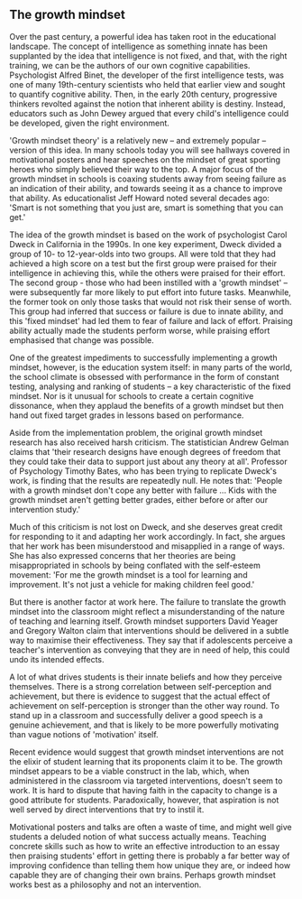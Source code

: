 ## The growth mindset

Over the past century, a powerful idea has taken root in the educational landscape. The concept of intelligence as something innate has been supplanted by the idea that intelligence is not fixed, and that, with the right training, we can be the authors of our own cognitive capabilities. Psychologist Alfred Binet, the developer of the first intelligence tests, was one of many 19th-century scientists who held that earlier view and sought to quantify cognitive ability. Then, in the early 20th century, progressive thinkers revolted against the notion that inherent ability is destiny. Instead, educators such as John Dewey argued that every child's intelligence could be developed, given the right environment.

'Growth mindset theory' is a relatively new – and extremely popular – version of this idea. In many schools today you will see hallways covered in motivational posters and hear speeches on the mindset of great sporting heroes who simply believed their way to the top. A major focus of the growth mindset in schools is coaxing students away from seeing failure as an indication of their ability, and towards seeing it as a chance to improve that ability. As educationalist Jeff Howard noted several decades ago: 'Smart is not something that you just are, smart is something that you can get.'

The idea of the growth mindset is based on the work of psychologist Carol Dweck in California in the 1990s. In one key experiment, Dweck divided a group of 10- to 12-year-olds into two groups. All were told that they had achieved a high score on a test but the first group were praised for their intelligence in achieving this, while the others were praised for their effort. The second group - those who had been instilled with a 'growth mindset' – were subsequently far more likely to put effort into future tasks. Meanwhile, the former took on only those tasks that would not risk their sense of worth. This group had inferred that success or failure is due to innate ability, and this 'fixed mindset' had led them to fear of failure and lack of effort. Praising ability actually made the students perform worse, while praising effort emphasised that change was possible.

One of the greatest impediments to successfully implementing a growth mindset, however, is the education system itself: in many parts of the world, the school climate is obsessed with performance in the form of constant testing, analysing and ranking of students – a key characteristic of the fixed mindset. Nor is it unusual for schools to create a certain cognitive dissonance, when they applaud the benefits of a growth mindset but then hand out fixed target grades in lessons based on performance.

Aside from the implementation problem, the original growth mindset research has also received harsh criticism. The statistician Andrew Gelman claims that 'their research designs have enough degrees of freedom that they could take their data to support just about any theory at all'. Professor of Psychology Timothy Bates, who has been trying to replicate Dweck's work, is finding that the results are repeatedly null. He notes that: 'People with a growth mindset don't cope any better with failure ... Kids with the growth mindset aren't getting better grades, either before or after our intervention study.'

Much of this criticism is not lost on Dweck, and she deserves great credit for responding to it and adapting her work accordingly. In fact, she argues that her work has been misunderstood and misapplied in a range of ways. She has also expressed concerns that her theories are being misappropriated in schools by being conflated with the self-esteem movement: 'For me the growth mindset is a tool for learning and improvement. It's not just a vehicle for making children feel good.'

But there is another factor at work here. The failure to translate the growth mindset into the classroom might reflect a misunderstanding of the nature of teaching and learning itself. Growth mindset supporters David Yeager and Gregory Walton claim that interventions should be delivered in a subtle way to maximise their effectiveness. They say that if adolescents perceive a teacher's intervention as conveying that they are in need of help, this could undo its intended effects.

A lot of what drives students is their innate beliefs and how they perceive themselves. There is a strong correlation between self-perception and achievement, but there is evidence to suggest that the actual effect of achievement on self-perception is stronger than the other way round. To stand up in a classroom and successfully deliver a good speech is a genuine achievement, and that is likely to be more powerfully motivating than vague notions of 'motivation' itself.

Recent evidence would suggest that growth mindset interventions are not the elixir of student learning that its proponents claim it to be. The growth mindset appears to be a viable construct in the lab, which, when administered in the classroom via targeted interventions, doesn't seem to work. It is hard to dispute that having faith in the capacity to change is a good attribute for students. Paradoxically, however, that aspiration is not well served by direct interventions that try to instil it.

Motivational posters and talks are often a waste of time, and might well give students a deluded notion of what success actually means. Teaching concrete skills such as how to write an effective introduction to an essay then praising students' effort in getting there is probably a far better way of improving confidence than telling them how unique they are, or indeed how capable they are of changing their own brains. Perhaps growth mindset works best as a philosophy and not an intervention.
